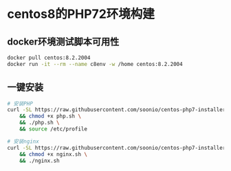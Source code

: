 # centos8的PHP72环境构建

## docker环境测试脚本可用性

```bash
docker pull centos:8.2.2004
docker run -it --rm --name c8env -w /home centos:8.2.2004
```

## 一键安装

```bash
# 安装PHP
curl -SL https://raw.githubusercontent.com/soonio/centos-php7-installer/master/php.sh -o php.sh \
    && chmod +x php.sh \
    && ./php.sh \
    && source /etc/profile

# 安装nginx
curl -SL https://raw.githubusercontent.com/soonio/centos-php7-installer/master/nginx.sh -o nginx.sh \
    && chmod +x nginx.sh \
    && ./nginx.sh
```


